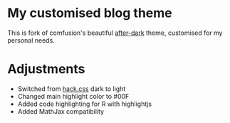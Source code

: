 # My customised blog theme

This is fork of comfusion's beautiful [after-dark](https://github.com/comfusion/after-dark) theme, customised for my personal needs.

# Adjustments

* Switched from [hack.css](http://hackcss.com/) dark to light
* Changed main highlight color to #00F
* Added code highlighting for R with highlightjs
* Added MathJax compatibility
  